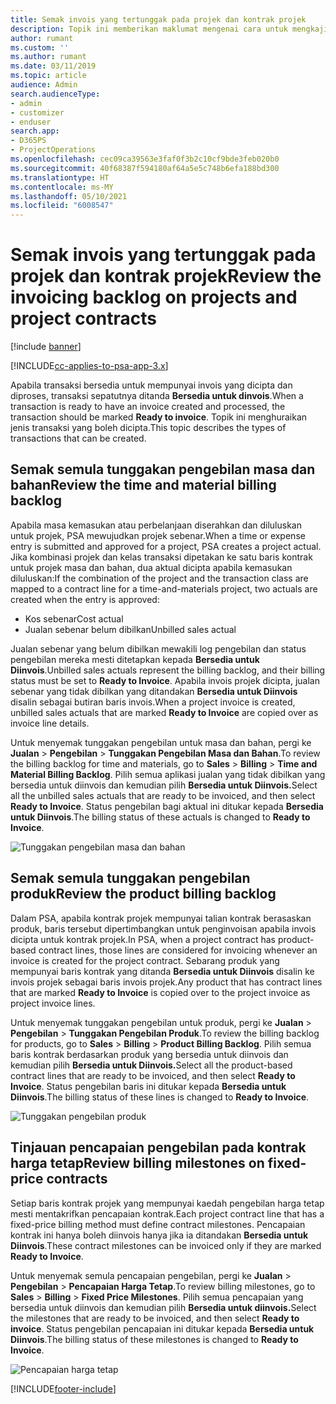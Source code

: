 ```yaml
---
title: Semak invois yang tertunggak pada projek dan kontrak projek
description: Topik ini memberikan maklumat mengenai cara untuk mengkaji masa, perbelanjaan dan tunggakan produk, dan cara menandanya sebagai bersedia untuk penginvoisan.
author: rumant
ms.custom: ''
ms.author: rumant
ms.date: 03/11/2019
ms.topic: article
audience: Admin
search.audienceType:
- admin
- customizer
- enduser
search.app:
- D365PS
- ProjectOperations
ms.openlocfilehash: cec09ca39563e3faf0f3b2c10cf9bde3feb020b0
ms.sourcegitcommit: 40f68387f594180af64a5e5c748b6efa188bd300
ms.translationtype: HT
ms.contentlocale: ms-MY
ms.lasthandoff: 05/10/2021
ms.locfileid: "6008547"
---
```

# <a name="review-the-invoicing-backlog-on-projects-and-project-contracts"></a><span data-ttu-id="ff8d3-103">Semak invois yang tertunggak pada projek dan kontrak projek</span><span class="sxs-lookup"><span data-stu-id="ff8d3-103">Review the invoicing backlog on projects and project contracts</span></span>

[!include [banner](../includes/psa-now-project-operations.md)]

[!INCLUDE[cc-applies-to-psa-app-3.x](../includes/cc-applies-to-psa-app-3x.md)]

<span data-ttu-id="ff8d3-104">Apabila transaksi bersedia untuk mempunyai invois yang dicipta dan diproses, transaksi sepatutnya ditanda **Bersedia untuk dinvois**.</span><span class="sxs-lookup"><span data-stu-id="ff8d3-104">When a transaction is ready to have an invoice created and processed, the transaction should be marked **Ready to invoice**.</span></span> <span data-ttu-id="ff8d3-105">Topik ini menghuraikan jenis transaksi yang boleh dicipta.</span><span class="sxs-lookup"><span data-stu-id="ff8d3-105">This topic describes the types of transactions that can be created.</span></span>

## <a name="review-the-time-and-material-billing-backlog"></a><span data-ttu-id="ff8d3-106">Semak semula tunggakan pengebilan masa dan bahan</span><span class="sxs-lookup"><span data-stu-id="ff8d3-106">Review the time and material billing backlog</span></span>

<span data-ttu-id="ff8d3-107">Apabila masa kemasukan atau perbelanjaan diserahkan dan diluluskan untuk projek, PSA mewujudkan projek sebenar.</span><span class="sxs-lookup"><span data-stu-id="ff8d3-107">When a time or expense entry is submitted and approved for a project, PSA creates a project actual.</span></span> <span data-ttu-id="ff8d3-108">Jika kombinasi projek dan kelas transaksi dipetakan ke satu baris kontrak untuk projek masa dan bahan, dua aktual dicipta apabila kemasukan diluluskan:</span><span class="sxs-lookup"><span data-stu-id="ff8d3-108">If the combination of the project and the transaction class are mapped to a contract line for a time-and-materials project, two actuals are created when the entry is approved:</span></span>

- <span data-ttu-id="ff8d3-109">Kos sebenar</span><span class="sxs-lookup"><span data-stu-id="ff8d3-109">Cost actual</span></span> 
- <span data-ttu-id="ff8d3-110">Jualan sebenar belum dibilkan</span><span class="sxs-lookup"><span data-stu-id="ff8d3-110">Unbilled sales actual</span></span>

<span data-ttu-id="ff8d3-111">Jualan sebenar yang belum dibilkan mewakili log pengebilan dan status pengebilan mereka mesti ditetapkan kepada **Bersedia untuk Diinvois**.</span><span class="sxs-lookup"><span data-stu-id="ff8d3-111">Unbilled sales actuals represent the billing backlog, and their billing status must be set to **Ready to Invoice**.</span></span> <span data-ttu-id="ff8d3-112">Apabila invois projek dicipta, jualan sebenar yang tidak dibilkan yang ditandakan **Bersedia untuk Diinvois** disalin sebagai butiran baris invois.</span><span class="sxs-lookup"><span data-stu-id="ff8d3-112">When a project invoice is created, unbilled sales actuals that are marked **Ready to Invoice** are copied over as invoice line details.</span></span>

<span data-ttu-id="ff8d3-113">Untuk menyemak tunggakan pengebilan untuk masa dan bahan, pergi ke **Jualan** \> **Pengebilan** \> **Tunggakan Pengebilan Masa dan Bahan**.</span><span class="sxs-lookup"><span data-stu-id="ff8d3-113">To review the billing backlog for time and materials, go to **Sales** \> **Billing** \> **Time and Material Billing Backlog**.</span></span> <span data-ttu-id="ff8d3-114">Pilih semua aplikasi jualan yang tidak dibilkan yang bersedia untuk diinvois dan kemudian pilih **Bersedia untuk Diinvois.**</span><span class="sxs-lookup"><span data-stu-id="ff8d3-114">Select all the unbilled sales actuals that are ready to be invoiced, and then select **Ready to Invoice**.</span></span> <span data-ttu-id="ff8d3-115">Status pengebilan bagi aktual ini ditukar kepada **Bersedia untuk Diinvois**.</span><span class="sxs-lookup"><span data-stu-id="ff8d3-115">The billing status of these actuals is changed to **Ready to Invoice**.</span></span>

![Tunggakan pengebilan masa dan bahan](media/TMBacklog.png)

## <a name="review-the-product-billing-backlog"></a><span data-ttu-id="ff8d3-117">Semak semula tunggakan pengebilan produk</span><span class="sxs-lookup"><span data-stu-id="ff8d3-117">Review the product billing backlog</span></span>

<span data-ttu-id="ff8d3-118">Dalam PSA, apabila kontrak projek mempunyai talian kontrak berasaskan produk, baris tersebut dipertimbangkan untuk penginvoisan apabila invois dicipta untuk kontrak projek.</span><span class="sxs-lookup"><span data-stu-id="ff8d3-118">In PSA, when a project contract has product-based contract lines, those lines are considered for invoicing whenever an invoice is created for the project contract.</span></span> <span data-ttu-id="ff8d3-119">Sebarang produk yang mempunyai baris kontrak yang ditanda **Bersedia untuk Diinvois** disalin ke invois projek sebagai baris invois projek.</span><span class="sxs-lookup"><span data-stu-id="ff8d3-119">Any product that has contract lines that are marked **Ready to Invoice** is copied over to the project invoice as project invoice lines.</span></span>

<span data-ttu-id="ff8d3-120">Untuk menyemak tunggakan pengebilan untuk produk, pergi ke **Jualan** \> **Pengebilan** \> **Tunggakan Pengebilan Produk**.</span><span class="sxs-lookup"><span data-stu-id="ff8d3-120">To review the billing backlog for products, go to **Sales** \> **Billing** \> **Product Billing Backlog**.</span></span> <span data-ttu-id="ff8d3-121">Pilih semua baris kontrak berdasarkan produk yang bersedia untuk diinvois dan kemudian pilih **Bersedia untuk Diinvois.**</span><span class="sxs-lookup"><span data-stu-id="ff8d3-121">Select all the product-based contract lines that are ready to be invoiced, and then select **Ready to Invoice**.</span></span> <span data-ttu-id="ff8d3-122">Status pengebilan baris ini ditukar kepada **Bersedia untuk Diinvois**.</span><span class="sxs-lookup"><span data-stu-id="ff8d3-122">The billing status of these lines is changed to **Ready to Invoice**.</span></span>

![Tunggakan pengebilan produk](media/ProductBacklog.png)

## <a name="review-billing-milestones-on-fixed-price-contracts"></a><span data-ttu-id="ff8d3-124">Tinjauan pencapaian pengebilan pada kontrak harga tetap</span><span class="sxs-lookup"><span data-stu-id="ff8d3-124">Review billing milestones on fixed-price contracts</span></span>

<span data-ttu-id="ff8d3-125">Setiap baris kontrak projek yang mempunyai kaedah pengebilan harga tetap mesti mentakrifkan pencapaian kontrak.</span><span class="sxs-lookup"><span data-stu-id="ff8d3-125">Each project contract line that has a fixed-price billing method must define contract milestones.</span></span> <span data-ttu-id="ff8d3-126">Pencapaian kontrak ini hanya boleh diinvois hanya jika ia ditandakan **Bersedia untuk Diinvois**.</span><span class="sxs-lookup"><span data-stu-id="ff8d3-126">These contract milestones can be invoiced only if they are marked **Ready to Invoice**.</span></span> 

<span data-ttu-id="ff8d3-127">Untuk menyemak semula pencapaian pengebilan, pergi ke **Jualan** \> **Pengebilan** \> **Pencapaian Harga Tetap**.</span><span class="sxs-lookup"><span data-stu-id="ff8d3-127">To review billing milestones, go to **Sales** \> **Billing** \> **Fixed Price Milestones**.</span></span> <span data-ttu-id="ff8d3-128">Pilih semua pencapaian yang bersedia untuk diinvois dan kemudian pilih **Bersedia untuk diinvois.**</span><span class="sxs-lookup"><span data-stu-id="ff8d3-128">Select the milestones that are ready to be invoiced, and then select **Ready to invoice**.</span></span> <span data-ttu-id="ff8d3-129">Status pengebilan pencapaian ini ditukar kepada **Bersedia untuk Diinvois**.</span><span class="sxs-lookup"><span data-stu-id="ff8d3-129">The billing status of these milestones is changed to **Ready to Invoice**.</span></span>

![Pencapaian harga tetap](media/FPBacklog.png)


[!INCLUDE[footer-include](../includes/footer-banner.md)]
